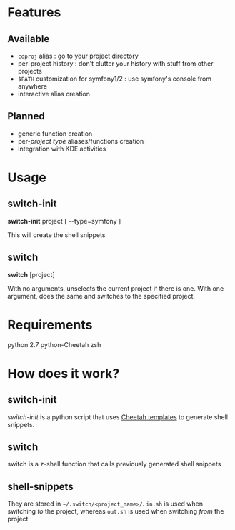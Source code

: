 # Features
## Available
+ `cdproj` alias : go to your project directory
+ per-project history : don't clutter your history with stuff from other projects
+ `$PATH` customization for symfony1/2 : use symfony's console from anywhere
+ interactive alias creation

## Planned
+ generic function creation
+ per-*project type* aliases/functions creation
+ integration with KDE activities 


# Usage
## switch-init
**switch-init** project [ --type=symfony ]

This will create the shell snippets

## switch
**switch** [project]

With no arguments, unselects the current project if there is one. With one argument, does the same and switches to the specified project.

# Requirements
python 2.7
python-Cheetah
zsh

# How does it work?
## switch-init
*switch-init* is a python script that uses [Cheetah templates](http://www.cheetahtemplate.org) to generate shell snippets.

## switch
switch is a z-shell function that calls previously generated shell snippets

## shell-snippets
They are stored in `~/.switch/<project_name>/`. `in.sh` is used when switching *to* the project, whereas `out.sh` is used when switching *from* the project
